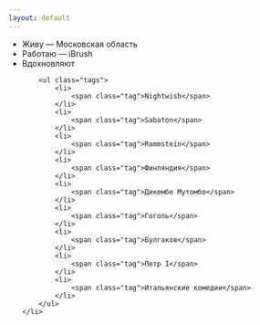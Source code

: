 ```yaml
---
layout: default
---
```


<ul class="site-list">
    <li>
        Живу &mdash; Московская область
    </li>
    <li>
        Работаю &mdash; iBrush
    </li>
    <li>
        Вдохновляют

        <ul class="tags">
            <li>
                <span class="tag">Nightwish</span>
            </li>
            <li>
                <span class="tag">Sabaton</span>
            </li>
            <li>
                <span class="tag">Rammstein</span>
            </li>
            <li>
                <span class="tag">Финляндия</span>
            </li>
            <li>
                <span class="tag">Дикембе Мутомбо</span>
            </li>
            <li>
                <span class="tag">Гоголь</span>
            </li>
            <li>
                <span class="tag">Булгаков</span>
            </li>
            <li>
                <span class="tag">Петр I</span>
            </li>
            <li>
                <span class="tag">Итальянские комедии</span>
            </li>
        </ul>
    </li>
</ul>